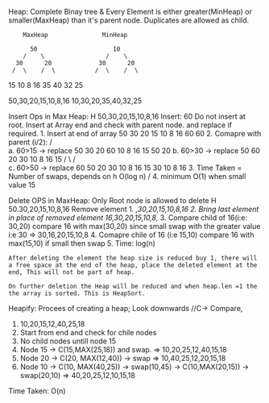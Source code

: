 Heap:	Complete Binay tree & Every Element is either greater(MinHeap) or smaller(MaxHeap) than it's parent node. Duplicates are allowed as child.

		MaxHeap				  MinHeap

		  50					 10
	    /	 \				   /    \
	  30	  20			 30		 20  
	 /  \    /  \			/  \  	/  \
   15	 10 8    16		  35   40 32	25

  50,30,20,15,10,8,16 	10,30,20,35,40,32,25

Insert Ops in Max Heap:
  H 50,30,20,15,10,8,16
	Insert: 60
	Do not insert at root. Insert at Array end and check with parent node. and replace if required.
	1. Insert at end of array	50 30 20 15 10 8 16 60				  60
	2. Comapre with parent (i/2): 									/	 \
		a. 60>15 -> replace 50 30 20 60 10 8 16 15				   50	 20
		b. 60>30 -> replace	50 60 20 30 10 8 16 15				  /	 \	/  \
		c. 60>50 -> replace 60 50 20 30 10 8 16 15				30	 10 8	16
	3. Time Taken = Number of swaps, depends on h O(log n)		/
	4. minimum O(1) when small value						   15

Delete OPS in MaxHeap:
	Only Root node is allowed to delete
	H	50.30,20,15,10,8,16
	Remove element
	1. _,30,20,15,10,8,16
	2. Bring last element in place of removed element
		16,30,20,15,10,8,_
	3. Compare child of 16(i:e: 30,20) compare 16 with max(30,20) since small swap with the greater value i:e 30 => 30,16,20,15,10,8
	4. Comapre chile of 16 (i:e 15,10) compare 16 with max(15,10) if small then swap
	5. Time: log(n) 
	
	After deleting the element the heap size is reduced buy 1, there will a free space at the end of the heap, place the deleted element at the end, This will not be part of heap.

	On further deletion the Heap will be reduced and when heap.len =1 the the array is sorted. This is HeapSort.


Heapify:
Procees of creating a heap; Look downwards	//C-> Compare, 
1. 10,20,15,12,40,25,18
2. Start from end and check for chile nodes
3. No child nodes untill node 15
4. Node 15 -> C(15,MAX(25,18)) and swap. => 10,20,25,12,40,15,18
5. Node 20 -> C(20, MAX(12,40)) -> swap => 10,40,25,12,20,15,18
6. Node 10 -> C(10, MAX(40,25)) -> swap(10,45) -> C(10,MAX(20,15)) -> swap(20,10) => 40,20,25,12,10,15,18

Time Taken: O(n)
